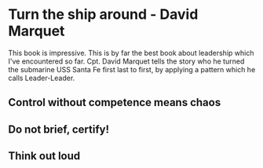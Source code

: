 # Turn the ship around - David Marquet

This book is impressive. This is by far the best book about leadership which I've encountered so far. Cpt. David Marquet tells the story who he turned the submarine USS Santa Fe first last to first, by applying a pattern which he calls Leader-Leader. 
## Control without competence means chaos
## Do not brief, certify!
## Think out loud
